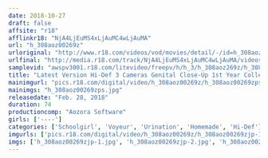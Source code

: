 ```yaml
---
date: 2018-10-27
draft: false
affsite: "r18"
afflinkr18: "NjA4LjEuMS4xLjAuMC4wLjAuMA"
url: "h_308aoz00269z"
urloriginal: "http://www.r18.com/videos/vod/movies/detail/-/id=h_308aoz00269z"
urlfinal: "http://media.r18.com/track/NjA4LjEuMS4xLjAuMC4wLjAuMA/videos/vod/movies/detail/-/id=h_308aoz00269z"
samplevid: "awspv3001.r18.com/litevideo/freepv/h/h_3/h_308aoz269z/h_308aoz269z_dmb_w.mp4"
title: "Latest Version Hi-Def 3 Cameras Genital Close-Up 1st Year College Girls - Raw Toilet Peeping Posting Videos"
mainimgurl: "pics.r18.com/digital/video/h_308aoz00269z/h_308aoz00269zps.jpg"
mainimgs: "h_308aoz00269zps.jpg"
releasedate: "Feb. 28, 2018"
duration: 74
productioncomp: "Aozora Software"
girls: ['----']
categories: ['Schoolgirl', 'Voyeur', 'Urination', 'Homemade', 'Hi-Def']
imgurls: ['pics.r18.com/digital/video/h_308aoz00269z/h_308aoz00269zjp-1.jpg', 'pics.r18.com/digital/video/h_308aoz00269z/h_308aoz00269zjp-2.jpg', 'pics.r18.com/digital/video/h_308aoz00269z/h_308aoz00269zjp-3.jpg', 'pics.r18.com/digital/video/h_308aoz00269z/h_308aoz00269zjp-4.jpg', 'pics.r18.com/digital/video/h_308aoz00269z/h_308aoz00269zjp-5.jpg', 'pics.r18.com/digital/video/h_308aoz00269z/h_308aoz00269zjp-6.jpg', 'pics.r18.com/digital/video/h_308aoz00269z/h_308aoz00269zjp-7.jpg', 'pics.r18.com/digital/video/h_308aoz00269z/h_308aoz00269zjp-8.jpg', 'pics.r18.com/digital/video/h_308aoz00269z/h_308aoz00269zjp-9.jpg', 'pics.r18.com/digital/video/h_308aoz00269z/h_308aoz00269zjp-10.jpg', 'pics.r18.com/digital/video/h_308aoz00269z/h_308aoz00269zjp-11.jpg', 'pics.r18.com/digital/video/h_308aoz00269z/h_308aoz00269zjp-12.jpg', 'pics.r18.com/digital/video/h_308aoz00269z/h_308aoz00269zjp-13.jpg', 'pics.r18.com/digital/video/h_308aoz00269z/h_308aoz00269zjp-14.jpg', 'pics.r18.com/digital/video/h_308aoz00269z/h_308aoz00269zjp-15.jpg', 'pics.r18.com/digital/video/h_308aoz00269z/h_308aoz00269zjp-16.jpg', 'pics.r18.com/digital/video/h_308aoz00269z/h_308aoz00269zjp-17.jpg', 'pics.r18.com/digital/video/h_308aoz00269z/h_308aoz00269zjp-18.jpg', 'pics.r18.com/digital/video/h_308aoz00269z/h_308aoz00269zjp-19.jpg', 'pics.r18.com/digital/video/h_308aoz00269z/h_308aoz00269zjp-20.jpg']
imgs: ['h_308aoz00269zjp-1.jpg', 'h_308aoz00269zjp-2.jpg', 'h_308aoz00269zjp-3.jpg', 'h_308aoz00269zjp-4.jpg', 'h_308aoz00269zjp-5.jpg', 'h_308aoz00269zjp-6.jpg', 'h_308aoz00269zjp-7.jpg', 'h_308aoz00269zjp-8.jpg', 'h_308aoz00269zjp-9.jpg', 'h_308aoz00269zjp-10.jpg', 'h_308aoz00269zjp-11.jpg', 'h_308aoz00269zjp-12.jpg', 'h_308aoz00269zjp-13.jpg', 'h_308aoz00269zjp-14.jpg', 'h_308aoz00269zjp-15.jpg', 'h_308aoz00269zjp-16.jpg', 'h_308aoz00269zjp-17.jpg', 'h_308aoz00269zjp-18.jpg', 'h_308aoz00269zjp-19.jpg', 'h_308aoz00269zjp-20.jpg']
---
```

